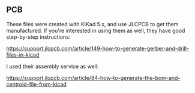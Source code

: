## PCB

These files were created with KiKad 5.x, and use JLCPCB to get them manufactured.  If you're interested in using them as well, they have good step-by-step instructions:

https://support.jlcpcb.com/article/149-how-to-generate-gerber-and-drill-files-in-kicad

I used their assembly service as well:

https://support.jlcpcb.com/article/84-how-to-generate-the-bom-and-centroid-file-from-kicad